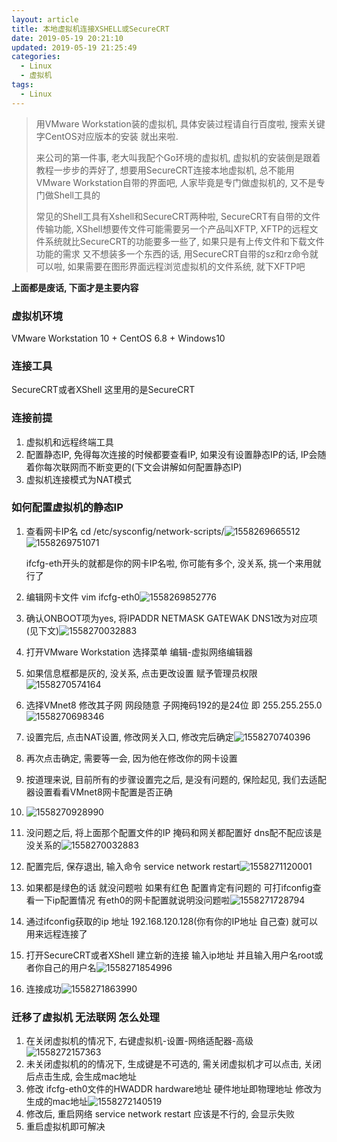 ```yaml
---
layout: article
title: 本地虚拟机连接XSHELL或SecureCRT
date: 2019-05-19 20:21:10
updated: 2019-05-19 21:25:49
categories: 
  - Linux
  - 虚拟机
tags:
  - Linux
---
```


> 用VMware Workstation装的虚拟机, 具体安装过程请自行百度啦, 搜索关键字CentOS对应版本的安装 就出来啦.
>
> 来公司的第一件事, 老大叫我配个Go环境的虚拟机, 虚拟机的安装倒是跟着教程一步步的弄好了, 想要用SecureCRT连接本地虚拟机, 总不能用VMware Workstation自带的界面吧, 人家毕竟是专门做虚拟机的, 又不是专门做Shell工具的
>
> 常见的Shell工具有Xshell和SecureCRT两种啦, SecureCRT有自带的文件传输功能, XShell想要传文件可能需要另一个产品叫XFTP, XFTP的远程文件系统就比SecureCRT的功能要多一些了, 如果只是有上传文件和下载文件功能的需求 又不想装多一个东西的话, 用SecureCRT自带的sz和rz命令就可以啦, 如果需要在图形界面远程浏览虚拟机的文件系统, 就下XFTP吧

**上面都是废话, 下面才是主要内容**

### 虚拟机环境

VMware Workstation 10 + CentOS 6.8 + Windows10

### 连接工具

SecureCRT或者XShell 这里用的是SecureCRT

### 连接前提

1. 虚拟机和远程终端工具
2. 配置静态IP, 免得每次连接的时候都要查看IP, 如果没有设置静态IP的话, IP会随着你每次联网而不断变更的(下文会讲解如何配置静态IP)
3. 虚拟机连接模式为NAT模式

### 如何配置虚拟机的静态IP

1. 查看网卡IP名 cd /etc/sysconfig/network-scripts/![1558269665512](本地虚拟机连接XSHELL或SecureCRT/1558269665512.png)![1558269751071](本地虚拟机连接XSHELL或SecureCRT/1558269751071.png)

   ifcfg-eth开头的就都是你的网卡IP名啦, 你可能有多个, 没关系, 挑一个来用就行了

2. 编辑网卡文件 vim ifcfg-eth0![1558269852776](本地虚拟机连接XSHELL或SecureCRT/1558269852776.png)

3. 确认ONBOOT项为yes, 将IPADDR NETMASK GATEWAK DNS1改为对应项(见下文)![1558270032883](本地虚拟机连接XSHELL或SecureCRT/1558270032883.png)

4. 打开VMware Workstation 选择菜单 编辑-虚拟网络编辑器

5. 如果信息框都是灰的, 没关系, 点击更改设置 赋予管理员权限![1558270574164](本地虚拟机连接XSHELL或SecureCRT/1558270574164.png)

6. 选择VMnet8 修改其子网 网段随意 子网掩码192的是24位 即 255.255.255.0![1558270698346](本地虚拟机连接XSHELL或SecureCRT/1558270698346.png)

7. 设置完后, 点击NAT设置, 修改网关入口, 修改完后确定![1558270740396](本地虚拟机连接XSHELL或SecureCRT/1558270740396.png)

8. 再次点击确定, 需要等一会, 因为他在修改你的网卡设置

9. 按道理来说, 目前所有的步骤设置完之后, 是没有问题的, 保险起见, 我们去适配器设置看看VMnet8网卡配置是否正确

10. ![1558270928990](本地虚拟机连接XSHELL或SecureCRT/1558270928990.png)

11. 没问题之后, 将上面那个配置文件的IP 掩码和网关都配置好 dns配不配应该是没关系的![1558270032883](本地虚拟机连接XSHELL或SecureCRT/1558270032883.png)

12. 配置完后, 保存退出, 输入命令 service network restart![1558271120001](本地虚拟机连接XSHELL或SecureCRT/1558271120001.png)

13. 如果都是绿色的话 就没问题啦 如果有红色 配置肯定有问题的 可打ifconfig查看一下ip配置情况 有eth0的网卡配置就说明没问题啦![1558271728794](本地虚拟机连接XSHELL或SecureCRT/1558271728794.png)

14. 通过ifconfig获取的ip 地址 192.168.120.128(你有你的IP地址 自己查) 就可以用来远程连接了

15. 打开SecureCRT或者XShell 建立新的连接 输入ip地址 并且输入用户名root或者你自己的用户名![1558271854996](本地虚拟机连接XSHELL或SecureCRT/1558271854996.png)

16. 连接成功![1558271863990](本地虚拟机连接XSHELL或SecureCRT/1558271863990.png)

### 迁移了虚拟机 无法联网 怎么处理

1. 在关闭虚拟机的情况下, 右键虚拟机-设置-网络适配器-高级![1558272157363](本地虚拟机连接XSHELL或SecureCRT/1558272157363.png)
2. 未关闭虚拟机的的情况下, 生成键是不可选的, 需关闭虚拟机才可以点击, 关闭后点击生成, 会生成mac地址
3. 修改 ifcfg-eth0文件的HWADDR hardware地址 硬件地址即物理地址 修改为生成的mac地址![1558272140519](本地虚拟机连接XSHELL或SecureCRT/1558272140519.png)
4. 修改后, 重启网络 service network restart 应该是不行的, 会显示失败
5. 重启虚拟机即可解决